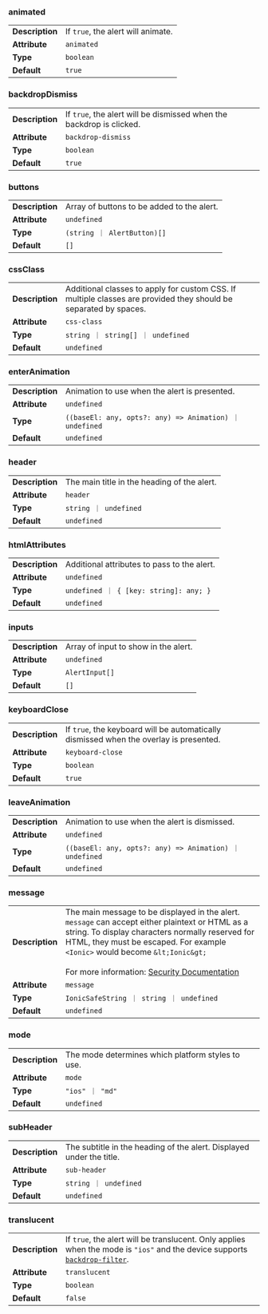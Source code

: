 

### animated 

| | |
| --- | --- |
| **Description** | If `true`, the alert will animate. |
| **Attribute** | `animated` |
| **Type** | `boolean` |
| **Default** | `true` |



### backdropDismiss 

| | |
| --- | --- |
| **Description** | If `true`, the alert will be dismissed when the backdrop is clicked. |
| **Attribute** | `backdrop-dismiss` |
| **Type** | `boolean` |
| **Default** | `true` |



### buttons 

| | |
| --- | --- |
| **Description** | Array of buttons to be added to the alert. |
| **Attribute** | `undefined` |
| **Type** | `(string ｜ AlertButton)[]` |
| **Default** | `[]` |



### cssClass 

| | |
| --- | --- |
| **Description** | Additional classes to apply for custom CSS. If multiple classes are provided they should be separated by spaces. |
| **Attribute** | `css-class` |
| **Type** | `string ｜ string[] ｜ undefined` |
| **Default** | `undefined` |



### enterAnimation 

| | |
| --- | --- |
| **Description** | Animation to use when the alert is presented. |
| **Attribute** | `undefined` |
| **Type** | `((baseEl: any, opts?: any) => Animation) ｜ undefined` |
| **Default** | `undefined` |



### header 

| | |
| --- | --- |
| **Description** | The main title in the heading of the alert. |
| **Attribute** | `header` |
| **Type** | `string ｜ undefined` |
| **Default** | `undefined` |



### htmlAttributes 

| | |
| --- | --- |
| **Description** | Additional attributes to pass to the alert. |
| **Attribute** | `undefined` |
| **Type** | `undefined ｜ { [key: string]: any; }` |
| **Default** | `undefined` |



### inputs 

| | |
| --- | --- |
| **Description** | Array of input to show in the alert. |
| **Attribute** | `undefined` |
| **Type** | `AlertInput[]` |
| **Default** | `[]` |



### keyboardClose 

| | |
| --- | --- |
| **Description** | If `true`, the keyboard will be automatically dismissed when the overlay is presented. |
| **Attribute** | `keyboard-close` |
| **Type** | `boolean` |
| **Default** | `true` |



### leaveAnimation 

| | |
| --- | --- |
| **Description** | Animation to use when the alert is dismissed. |
| **Attribute** | `undefined` |
| **Type** | `((baseEl: any, opts?: any) => Animation) ｜ undefined` |
| **Default** | `undefined` |



### message 

| | |
| --- | --- |
| **Description** | The main message to be displayed in the alert. `message` can accept either plaintext or HTML as a string. To display characters normally reserved for HTML, they must be escaped. For example `<Ionic>` would become `&lt;Ionic&gt;`<br /><br />For more information: [Security Documentation](https://ionicframework.com/docs/faq/security) |
| **Attribute** | `message` |
| **Type** | `IonicSafeString ｜ string ｜ undefined` |
| **Default** | `undefined` |



### mode 

| | |
| --- | --- |
| **Description** | The mode determines which platform styles to use. |
| **Attribute** | `mode` |
| **Type** | `"ios" ｜ "md"` |
| **Default** | `undefined` |



### subHeader 

| | |
| --- | --- |
| **Description** | The subtitle in the heading of the alert. Displayed under the title. |
| **Attribute** | `sub-header` |
| **Type** | `string ｜ undefined` |
| **Default** | `undefined` |



### translucent 

| | |
| --- | --- |
| **Description** | If `true`, the alert will be translucent. Only applies when the mode is `"ios"` and the device supports [`backdrop-filter`](https://developer.mozilla.org/en-US/docs/Web/CSS/backdrop-filter#Browser_compatibility). |
| **Attribute** | `translucent` |
| **Type** | `boolean` |
| **Default** | `false` |

